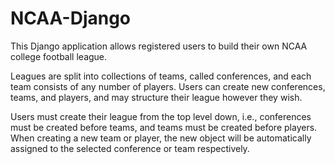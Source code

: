 # NCAA-Django

This Django application allows registered users to build their own NCAA college football league. 

Leagues are split into collections of teams, called conferences, and each team consists of any number of players. Users can create new conferences, teams, and players, and may structure their league however they wish. 

Users must create their league from the top level down, i.e., conferences must be created before teams, and teams must be created before players. When creating a new team or player, the new object will be automatically assigned to the selected conference or team respectively. 